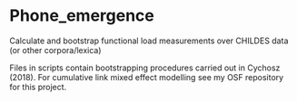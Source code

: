 # Phone_emergence
Calculate and bootstrap functional load measurements over CHILDES data (or other corpora/lexica)

Files in scripts contain bootstrapping procedures carried out in Cychosz (2018). For cumulative link mixed effect modelling see my OSF repository for this project. 
